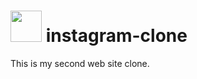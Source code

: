 # <img src="https://www.freepnglogos.com/uploads/instagram-logo-png-transparent-background-hd-3.png" width="50"> instagram-clone
This is my second web site clone.
